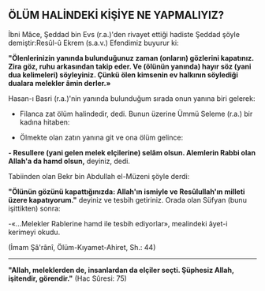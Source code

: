 ## ÖLÜM HALİNDEKİ KİŞİYE NE YAPMALIYIZ?

İbni Mâce, Şeddad bin Evs (r.a.)'den rivayet ettiği hadiste Şeddad şöyle demiştir:Resûl-û Ek­rem (s.a.v.) Efendimiz buyurur ki:

**"Ölenlerinizin yanında bulunduğunuz zaman (onların) gözlerini kapatınız. Zira göz, ruhu arkasından takip eder. Ve (ölünün yanında) ha­yır söz (yani dua kelimeleri) söyleyiniz. Çünkü ölen kimsenin ev halkının söylediği dualara me­lekler âmin derler.»**

Hasan-ı Basri (r.a.)'nin yanında bulunduğum sırada onun yanına biri gelerek:

- Filanca zat ölüm halindedir, dedi. Bunun üzerine Ümmü Seleme (r.a.) bir kadına hitaben:

- Ölmekte olan zatın yanına git ve ona ölüm gelince:

**- Resullere (yani gelen melek elçilerine) selâm olsun. Alemlerin Rabbi olan Allah'a da hamd olsun,** deyiniz, dedi.

Tabiinden olan Bekr bin Abdullah el-Müzeni şöyle derdi:

**"Ölünün gözünü kapattığınızda: Allah'ın ismiyle ve Resûlullah'ın milleti üze­re kapatıyorum."** deyiniz ve tesbih getiriniz. Ora­da olan Süfyan (bunu işittikten) sonra:

-«...Melekler Rablerine hamd ile tesbih ediyorlar», mealindeki âyet-i kerimeyi okudu.

(İmam Şâ'rânî, Ölüm-Kıyamet-Ahiret, Sh.: 44)

<hr>

**"Allah, meleklerden de, insanlardan da el­çiler seçti. Şüphesiz Allah, işitendir, görendir."** (Hac Sûresi: 75)
